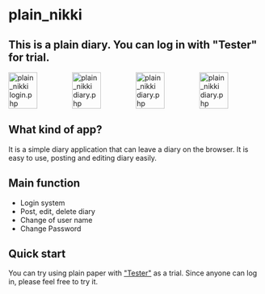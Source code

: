 <h1>plain_nikki</h1>
<h2>This is a plain diary. You can log in with "Tester" for trial.</h2>
<div style="display:flex;">
  <img src="https://user-images.githubusercontent.com/46076511/56129507-4013ae00-5fbd-11e9-9a67-2e6ba02e37d7.jpg" 
       alt="plain_nikki login.php" width=45%>
  <img src="https://user-images.githubusercontent.com/46076511/56129547-60dc0380-5fbd-11e9-87a4-3f24e0cc1eb5.jpg"
       alt="plain_nikki diary.php" width=45%>
  <img src="https://user-images.githubusercontent.com/46076511/56130058-d85e6280-5fbe-11e9-9ce3-968f646478f5.jpg"
       alt="plain_nikki diary.php" width=45%>
  <img src="https://user-images.githubusercontent.com/46076511/56130040-cf6d9100-5fbe-11e9-9f35-91aef91e3a10.jpg"
       alt="plain_nikki diary.php" width=45%>
</div>

## What kind of app?
It is a simple diary application that can leave a diary on the browser.
It is easy to use, posting and editing diary easily.

## Main function
- Login system
- Post, edit, delete diary
- Change of user name
- Change Password

## Quick start
You can try using plain paper with <a href="https://yuto-hino.sakura.ne.jp/" target="_blank">"Tester"</a> as a trial.
Since anyone can log in, please feel free to try it.
